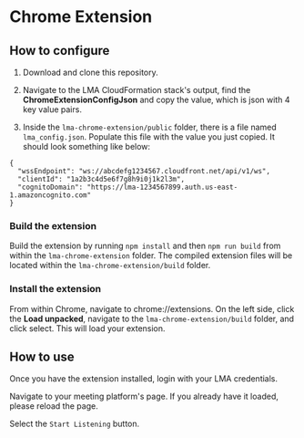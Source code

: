 # Chrome Extension

## How to configure

1. Download and clone this repository. 

2. Navigate to the LMA CloudFormation stack's output,  find the **ChromeExtensionConfigJson** and copy the value, which is json with 4 key value pairs. 

3. Inside the `lma-chrome-extension/public` folder, there is a file named `lma_config.json`. Populate this file with the value you just copied. It should look something like below:

```
{  
  "wssEndpoint": "ws://abcdefg1234567.cloudfront.net/api/v1/ws",
  "clientId": "1a2b3c4d5e6f7g8h9i0j1k2l3m",
  "cognitoDomain": "https://lma-1234567899.auth.us-east-1.amazoncognito.com"
}
```

### Build the extension

Build the extension by running `npm install` and then `npm run build` from within the `lma-chrome-extension` folder. The compiled extension files will be located within the `lma-chrome-extension/build` folder.

### Install the extension

From within Chrome, navigate to chrome://extensions.  On the left side, click the **Load unpacked**, navigate to the `lma-chrome-extension/build` folder, and click select.  This will load your extension.

## How to use

Once you have the extension installed, login with your LMA credentials.

Navigate to your meeting platform's page. If you already have it loaded, please reload the page. 

Select the `Start Listening` button.

